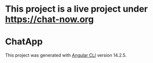 # This project is a live project under https://chat-now.org

# ChatApp

This project was generated with [Angular CLI](https://github.com/angular/angular-cli) version 14.2.5.
